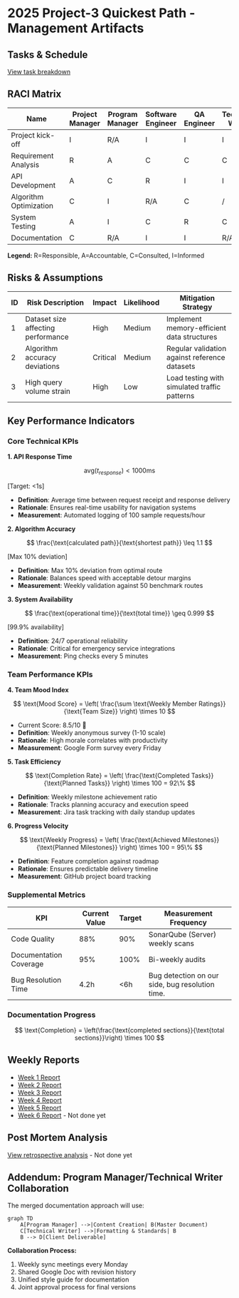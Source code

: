 # 2025 Project-3 Quickest Path - Management Artifacts

## Tasks & Schedule  
[View task breakdown](https://docs.google.com/spreadsheets/d/1XBGgOjMhQ_CW64SqnH2uuRP3tVOOQJplV8oolVPCH8s/edit?usp=sharing)  

## RACI Matrix  
| Name                     | Project Manager | Program Manager | Software Engineer | QA Engineer | Technical Writer | Client |
|--------------------------|-----------------|-----------------|--------------------|-------------|-------------------|--------|
| Project kick-off         | I               | R/A             | I                  | I           | I                 | C      |
| Requirement Analysis     | R               | A               | C                  | C           | C                 | I      |
| API Development          | A               | C               | R                  | I           | I                 | /      |
| Algorithm Optimization   | C               | I               | R/A                | C           | /                 | /      |
| System Testing           | A               | I               | C                  | R           | C                 | I      |
| Documentation            | C               | R/A             | I                  | I           | R/A               | I      |

**Legend:** R=Responsible, A=Accountable, C=Consulted, I=Informed

## Risks & Assumptions
| ID | Risk Description               | Impact  | Likelihood | Mitigation Strategy                          |
|----|---------------------------------|---------|------------|----------------------------------------------|
| 1  | Dataset size affecting performance | High   | Medium     | Implement memory-efficient data structures  |
| 2  | Algorithm accuracy deviations   | Critical| Medium     | Regular validation against reference datasets|
| 3  | High query volume strain        | High    | Low        | Load testing with simulated traffic patterns |

## Key Performance Indicators

### Core Technical KPIs
**1. API Response Time**

$$ \text{avg}(t_{response}) < 1000\text{ms} $$ 

[Target: <1s]
- **Definition**: Average time between request receipt and response delivery  
- **Rationale**: Ensures real-time usability for navigation systems  
- **Measurement**: Automated logging of 100 sample requests/hour  

**2. Algorithm Accuracy**  

$$ \frac{\text{calculated path}}{\text{shortest path}} \leq 1.1 $$ 

[Max 10% deviation]
- **Definition**: Max 10% deviation from optimal route  
- **Rationale**: Balances speed with acceptable detour margins  
- **Measurement**: Weekly validation against 50 benchmark routes  

**3. System Availability**  

$$ \frac{\text{operational time}}{\text{total time}} \geq 0.999 $$ 

[99.9% availability] 
- **Definition**: 24/7 operational reliability  
- **Rationale**: Critical for emergency service integrations  
- **Measurement**: Ping checks every 5 minutes  

### Team Performance KPIs
**4. Team Mood Index**  

$$
\text{Mood Score} = \left( \frac{\sum \text{Weekly Member Ratings}}{\text{Team Size}} \right) \times 10
$$

- Current Score: 8.5/10 🌟  
- **Definition**: Weekly anonymous survey (1-10 scale)  
- **Rationale**: High morale correlates with productivity  
- **Measurement**: Google Form survey every Friday  

**5. Task Efficiency**  

$$
\text{Completion Rate} = \left( \frac{\text{Completed Tasks}}{\text{Planned Tasks}} \right) \times 100 = 92\%
$$

- **Definition**: Weekly milestone achievement ratio  
- **Rationale**: Tracks planning accuracy and execution speed  
- **Measurement**: Jira task tracking with daily standup updates  

**6. Progress Velocity**  

$$
\text{Weekly Progress} = \left( \frac{\text{Achieved Milestones}}{\text{Planned Milestones}} \right) \times 100 = 95\%
$$

- **Definition**: Feature completion against roadmap  
- **Rationale**: Ensures predictable delivery timeline  
- **Measurement**: GitHub project board tracking  

### Supplemental Metrics
| KPI | Current Value | Target | Measurement Frequency |
|-----|---------------|--------|------------------------|
| Code Quality | 88% | 90% | SonarQube (Server) weekly scans |
| Documentation Coverage | 95% | 100% | Bi-weekly audits |
| Bug Resolution Time | 4.2h | <6h | Bug detection on our side, bug resolution time. |

### Documentation Progress
$$ \text{Completion} = \left(\frac{\text{completed sections}}{\text{total sections}}\right) \times 100 $$

## Weekly Reports
- [Week 1 Report](/Document/Management/Weekly/Week1.md)
- [Week 2 Report](/Document/Management/Weekly/Week2.md) 
- [Week 3 Report](/Document/Management/Weekly/Week3.md)
- [Week 4 Report](/Document/Management/Weekly/Week4.md)
- [Week 5 Report](/Document/Management/Weekly/Week5.md)
- [Week 6 Report](/Document/Management/Weekly/Week6.md) - Not done yet

## Post Mortem Analysis
[View retrospective analysis](/Document/Management/Weekly/PostMortem.md) - Not done yet

## Addendum: Program Manager/Technical Writer Collaboration
The merged documentation approach will use:
```mermaid
graph TD
    A[Program Manager] -->|Content Creation| B(Master Document)
    C[Technical Writer] -->|Formatting & Standards| B
    B --> D[Client Deliverable]
```
**Collaboration Process:**
1. Weekly sync meetings every Monday
2. Shared Google Doc with revision history
3. Unified style guide for documentation
4. Joint approval process for final versions
